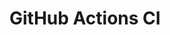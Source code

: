 # GitHub Actions CI






























































































































































































































































































































































































































































































































































































































































































































































































































































































































































































































































































































































































































































































































































































































































































































































































































































































































































